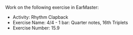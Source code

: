 Work on the following exercise in EarMaster:
- Activity: Rhythm Clapback
- Exercise Name: 4/4 - 1 bar: Quarter notes, 16th Triplets
- Exercise Number: 15.9
